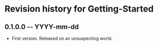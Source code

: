 # Revision history for Getting-Started

## 0.1.0.0 -- YYYY-mm-dd

* First version. Released on an unsuspecting world.

